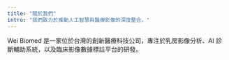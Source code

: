 ```yaml
---
title: "關於我們"
intro: "我們致力於推動人工智慧與醫療影像的深度整合。"
---
```


Wei Biomed 是一家位於台灣的創新醫療科技公司，專注於乳房影像分析、AI 診斷輔助系統，以及臨床影像數據標註平台的研發。
